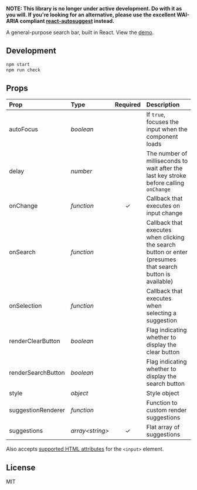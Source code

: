 __NOTE: This library is no longer under active development. Do with it as you will. If you're looking for an alternative, please use the excellent WAI-ARIA compliant [react-autosuggest](https://github.com/moroshko/react-autosuggest) instead.__

A general-purpose search bar, built in React. View the [demo](https://vakhtang.github.io/react-search-bar).

## Development

```sh
npm start
npm run check
```

## Props

| Prop                | Type              | Required | Description |
| :-----------------  | :---------------- | :------: | :---------- |
| autoFocus           | _boolean_         |          | If `true`, focuses the input when the component loads |
| delay               | _number_          |          | The number of milliseconds to wait after the last key stroke before calling `onChange` |
| onChange            | _function_        |    ✓     | Callback that executes on input change |
| onSearch            | _function_        |          | Callback that executes when clicking the search button or enter (presumes that search button is available) |
| onSelection         | _function_        |          | Callback that executes when selecting a suggestion |
| renderClearButton   | _boolean_         |          | Flag indicating whether to display the clear button |
| renderSearchButton  | _boolean_         |          | Flag indicating whether to display the search button |
| style               | _object_          |          | Style object |
| suggestionRenderer  | _function_        |          | Function to custom render suggestions |
| suggestions         | _array\<string>_  |    ✓     | Flat array of suggestions |

Also accepts [supported HTML attributes](https://facebook.github.io/react/docs/dom-elements.html#all-supported-html-attributes) for the `<input>` element.

## License

MIT
